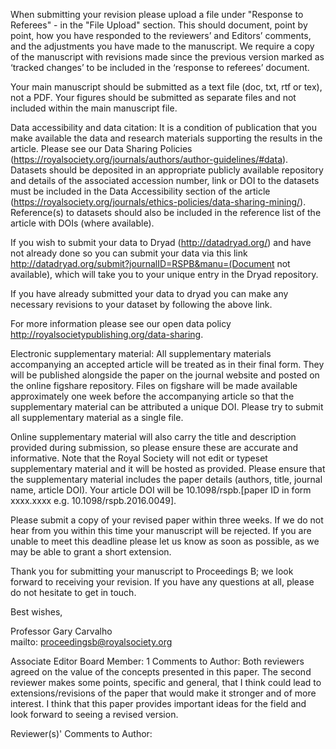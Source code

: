 
When submitting your revision please upload a file under "Response to Referees" - in the "File Upload" section. This should document, point by point, how you have responded to the reviewers’ and Editors’ comments, and the adjustments you have made to the manuscript. We require a copy of the manuscript with revisions made since the previous version marked as ‘tracked changes’ to be included in the ‘response to referees’ document.

Your main manuscript should be submitted as a text file (doc, txt, rtf or tex), not a PDF. Your figures should be submitted as separate files and not included within the main manuscript file.

Data accessibility and data citation:
It is a condition of publication that you make available the data and research materials supporting the results in the article. Please see our Data Sharing Policies (https://royalsociety.org/journals/authors/author-guidelines/#data). Datasets should be deposited in an appropriate publicly available repository and details of the associated accession number, link or DOI to the datasets must be included in the Data Accessibility section of the article (https://royalsociety.org/journals/ethics-policies/data-sharing-mining/). Reference(s) to datasets should also be included in the reference list of the article with DOIs (where available).

If you wish to submit your data to Dryad (http://datadryad.org/) and have not already done so you can submit your data via this link http://datadryad.org/submit?journalID=RSPB&manu=(Document not available), which will take you to your unique entry in the Dryad repository.

If you have already submitted your data to dryad you can make any necessary revisions to your dataset by following the above link.

For more information please see our open data policy http://royalsocietypublishing.org/data-sharing.

Electronic supplementary material:
All supplementary materials accompanying an accepted article will be treated as in their final form. They will be published alongside the paper on the journal website and posted on the online figshare repository. Files on figshare will be made available approximately one week before the accompanying article so that the supplementary material can be attributed a unique DOI. Please try to submit all supplementary material as a single file.


Online supplementary material will also carry the title and description provided during submission, so please ensure these are accurate and informative. Note that the Royal Society will not edit or typeset supplementary material and it will be hosted as provided. Please ensure that the supplementary material includes the paper details (authors, title, journal name, article DOI). Your article DOI will be 10.1098/rspb.[paper ID in form xxxx.xxxx e.g. 10.1098/rspb.2016.0049].


Please submit a copy of your revised paper within three weeks. If we do not hear from you within this time your manuscript will be rejected. If you are unable to meet this deadline please let us know as soon as possible, as we may be able to grant a short extension.

Thank you for submitting your manuscript to Proceedings B; we look forward to receiving your revision. If you have any questions at all, please do not hesitate to get in touch.


Best wishes,

Professor Gary Carvalho  
mailto: proceedingsb@royalsociety.org

Associate Editor
Board Member: 1
Comments to Author:
Both reviewers agreed on the value of the concepts presented in this paper. The second reviewer makes some points, specific and general, that I think could lead to extensions/revisions of the paper that would make it stronger and of more interest. I think that this paper provides important ideas for the field and look forward to seeing a revised version.


Reviewer(s)' Comments to Author:


